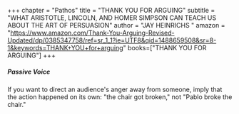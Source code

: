 +++
chapter = "Pathos"
title = "THANK YOU FOR ARGUING"
subtitle = "WHAT ARISTOTLE, LINCOLN, AND HOMER SIMPSON CAN TEACH US ABOUT THE ART OF PERSUASION"
author = "JAY HEINRICHS "
amazon = "https://www.amazon.com/Thank-You-Arguing-Revised-Updated/dp/0385347758/ref=sr_1_1?ie=UTF8&qid=1488659508&sr=8-1&keywords=THANK+YOU+for+arguing"
books=["THANK YOU FOR ARGUING"]
+++

##### Passive Voice
If you want to direct an audience's anger away from someone, imply that the action happened on its own: "the chair got broken," not "Pablo broke the chair." 